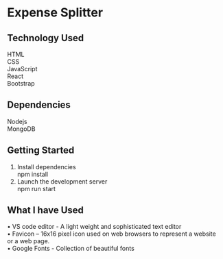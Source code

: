 # Expense Splitter

## Technology Used

HTML \
CSS \
JavaScript \
React \
Bootstrap 

## Dependencies

Nodejs \
MongoDB 

## Getting Started

1.	Install dependencies \
npm install 
2.	Launch the development server \
npm run start 

## What I have Used 
•	VS code editor - A light weight and sophisticated text editor \
•	Favicon – 16x16 pixel icon used on web browsers to represent a website or a web page. \
•	Google Fonts - Collection of beautiful fonts 

